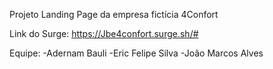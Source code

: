 Projeto Landing Page da empresa fictícia 4Confort

Link do Surge:
  https://Jbe4confort.surge.sh/#

Equipe:
-Adernam Bauli
-Eric Felipe Silva
-João Marcos Alves



